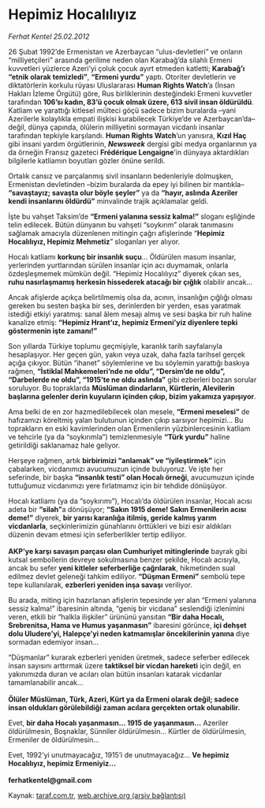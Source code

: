 # Hepimiz Hocalılıyız 

*Ferhat Kentel 25.02.2012*

<div class="yazi"><p>26 Şubat 1992’de Ermenistan ve Azerbaycan “ulus-devletleri” ve onların “milliyetçileri” arasında gerilime neden olan Karabağ’da silahlı Ermeni kuvvetleri yüzlerce Azeri’yi çoluk çocuk ayırt etmeden katletti; <b>Karabağ’ı “etnik olarak temizledi”</b>, <b>“Ermeni yurdu”</b> yaptı. Otoriter devletlerin ve diktatörlerin korkulu rüyası Uluslararası <b>Human Rights Watch</b>’a (İnsan Hakları İzleme Örgütü) göre, Rus birliklerinin desteğindeki Ermeni kuvvetler tarafından <b>106’sı kadın, 83’ü çocuk olmak üzere, 613 sivil insan öldürüldü</b>. Katliam ve yarattığı kitlesel mülteci göçü sadece bizim buralarda –yani Azerilerle kolaylıkla empati ilişkisi kurabilecek Türkiye’de ve Azerbaycan’da– değil, dünya çapında, ölülerin milliyetini sormayan vicdanlı insanlar tarafından tepkiyle karşılandı. <b>Human Rights Watch</b>’un yanısıra, <b>Kızıl Haç</b> gibi insani yardım örgütlerinin, <b><i>Newsweek</i></b> dergisi gibi medya organlarının ya da örneğin Fransız gazeteci <b>Frédérique Lengaigne</b>’in dünyaya aktardıkları bilgilerle katliamın boyutları gözler önüne serildi.</p>
<p>Ortalık cansız ve parçalanmış sivil insanların bedenleriyle dolmuşken, Ermenistan devletinden –bizim buralarda da epey iyi bilinen bir mantıkla– <b>“savaştayız; savaşta olur böyle şeyler”</b> ya da <b>“hayır, aslında Azeriler kendi insanlarını öldürdü”</b> minvalinde trajik açıklamalar geldi. </p>
<p>İşte bu vahşet Taksim’de <b>“Ermeni yalanına sessiz kalma!”</b> sloganı eşliğinde telin edilecek. Bütün dünyanın bu vahşeti “soykırım” olarak tanımasını sağlamak amacıyla düzenlenen mitingin çağrı afişlerinde “<b>Hepimiz Hocalılıyız, Hepimiz Mehmetiz</b>” sloganları yer alıyor.</p>
<p>Hocalı katliamı <b>korkunç bir insanlık suçu</b>... Öldürülen masum insanlar, yerlerinden yurtlarından sürülen insanlar için acı duymamak, onlarla özdeşleşmemek mümkün değil. “Hepimiz Hocalılıyız” diyerek çıkan ses, <b>ruhu nasırlaşmamış herkesin hissederek atacağı bir çığlık</b> olabilir ancak...</p>
<p>Ancak afişlerde açıkça belirtilmemiş olsa da, acının, insanlığın çığlığı olması gereken bu sesten başka bir ses, derinlerden bir yerden, esas yaratmak istediği etkiyi yaratmış: sanal âlem mesajı almış ve sesi başka bir ruh haline kanalize etmiş: <b>“Hepimiz Hrant’ız, hepimiz Ermeni’yiz diyenlere tepki göstermenin işte zamanı!”</b> </p>
<p>Son yıllarda Türkiye toplumu geçmişiyle, karanlık tarih sayfalarıyla hesaplaşıyor. Her geçen gün, yakın veya uzak, daha fazla tarihsel gerçek açığa çıkıyor. Bütün “ihanet” söylemlerine ve bu söylemin yarattığı baskıya rağmen, <b>“İstiklal Mahkemeleri’nde ne oldu”, “Dersim’de ne oldu”, “Darbelerde ne oldu”, “1915’te ne oldu aslında”</b> gibi ezberleri bozan sorular soruluyor. Bu topraklarda <b>Müslüman dindarların, Kürtlerin, Alevilerin başlarına gelenler derin kuyuların içinden çıkıp, bizim yakamıza yapışıyor</b>. </p>
<p>Ama belki de en zor hazmedilebilecek olan mesele, <b>“Ermeni meselesi”</b> de hafızamızı köreltmiş yalan bulutunun içinden çıkıp sarsıyor hepimizi... Bu toprakların en eski kavimlerinden olan Ermenilerin yüzbinlercesinin katliam ve tehcirle (ya da “soykırımla”) temizlenmesiyle <b>“Türk yurdu”</b> haline getirildiği saklanamaz hale geliyor. </p>
<p>Herşeye rağmen, artık <b>birbirimizi “anlamak” ve “iyileştirmek”</b> için çabalarken, vicdanımızı avucumuzun içinde buluyoruz. Ve işte her seferinde, bir başka <b>“insanlık testi” olan Hocalı örneği</b>, avucumuzun içinde tuttuğumuz vicdanımızı yere fırlatmamız için bir tehdide dönüşüyor. </p>
<p>Hocalı katliamı (ya da “soykırımı”), Hocalı’da öldürülen insanlar, Hocalı acısı adeta bir <b>“silah”</b>a dönüşüyor; <b>“Sakın 1915 deme! Sakın Ermenilerin acısı deme!”</b> diyerek, <b>bir yarısı karanlığa itilmiş, geride kalmış yarım vicdanlarla</b>, seçkinlerimizin günahlarını örttükleri ve bizi esir aldıkları düzenin devam etmesi için seferberlikler tertip ediliyor.<br/><br/><b>AKP’ye karşı savaşın parçası olan Cumhuriyet mitinglerinde</b> bayrak gibi kutsal sembollerin devreye sokulmasına benzer şekilde, Hocalı acısıyla, ancak bu sefer <b>yeni kitleler seferberliğe çağrılarak</b>, hikmetinden sual edilmez devlet geleneği tahkim ediliyor. <b>“Düşman Ermeni”</b> sembolü tepe tepe kullanılarak, <b>ezberleri yeniden inşa savaşı</b> veriliyor.</p>
<p>Bu arada, miting için hazırlanan afişlerin tepesinde yer alan “Ermeni yalanına sessiz kalma!” ibaresinin altında, “geniş bir vicdana” seslendiği izlenimini veren, etkili bir “halkla ilişkiler” ürününü yansıtan <b>“Bir daha Hocalı, Srebrenitsa, Hama ve Humus yaşanmasın”</b> ibaresini görünce, <b>içi dehşet dolu Uludere’yi, Halepçe’yi neden katmamışlar öncekilerinin yanına </b>diye sormadan edemiyor insan...</p>
<p>“Düşmanlar” kurarak ezberleri yeniden üretmek, sadece seferber edilecek insan sayısını arttırmak üzere <b>taktiksel bir vicdan hareketi</b> için değil, en yakınımızda duran ve acıları olan bütün insanları katarak vicdanlar tamamlanabilir ancak...<br/><br/><b>Ölüler Müslüman, Türk, Azeri, Kürt ya da Ermeni olarak değil; sadece insan oldukları görülebildiği zaman acılara gerçekten ortak olunabilir.</b></p>
<p>Evet, <b>bir daha Hocalı yaşanmasın... 1915 de yaşanmasın...</b> Azeriler öldürülmesin, Boşnaklar, Sünniler öldürülmesin... Kürtler de öldürülmesin, Ermeniler de öldürülmesin...</p>
<p>Evet, 1992’yi unutmayacağız, 1915’i de unutmayacağız... <b>Ve hepimiz Hocalılıyız, hepimiz Ermeniyiz...<br/><br/></b><b>ferhatkentel@gmail.com</b></p>
</div>

Kaynak: [taraf.com.tr](http://www.taraf.com.tr/ferhat-kentel/makale-hepimiz-hocaliliyiz.htm), [web.archive.org (arşiv bağlantısı)](http://web.archive.org/web/20131115170913/http://www.taraf.com.tr/ferhat-kentel/makale-hepimiz-hocaliliyiz.htm)
